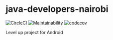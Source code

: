 # java-developers-nairobi
[![CircleCI](https://circleci.com/gh/wycliffkas/java-developers-nairobi/tree/develop.svg?style=svg)](https://circleci.com/gh/wycliffkas/java-developers-nairobi/tree/develop) [![Maintainability](https://api.codeclimate.com/v1/badges/f14610ff75a6be1abcdd/maintainability)](https://codeclimate.com/github/wycliffkas/java-developers-nairobi/maintainability) [![codecov](https://codecov.io/gh/wycliffkas/java-developers-nairobi/branch/develop/graph/badge.svg)](https://codecov.io/gh/wycliffkas/java-developers-nairobi)


Level up project for Android
